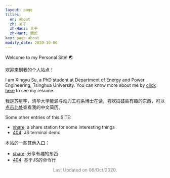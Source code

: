 ```yaml
---
layout: page
titles:
  en: About
  zh: 关于
  zh-Hans: 关于
  zh-Hant: 關於
key: page-about
modify_date: 2020-10-06
---
```


Welcome to my Personal Site! :earth_asia:

欢迎来到我的个人站点！


I am Xingyu Su, a PhD student at Department of Energy and Power Engineering, Tsinghua University. You can know more about me by [click here](/resume) to see my resume.

我是苏星宇，清华大学能源与动力工程系博士在读，喜欢捣鼓些有趣的东西，可以[点击此处](/resume_zh)查看我的中文简历。


Some other entries of this SITE:

+ [share](/share): a share station for some interesting things
+ [404](/404): JS terminal demo

本站的一些其他入口：

- [share](/share): 分享有趣的东西
- [404](/404): 基于JS的命令行

<p align="center"><font color="gray">Last Updated on 06/Oct/2020.</font></p>